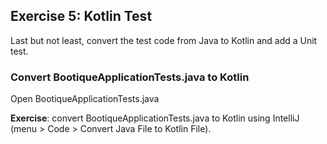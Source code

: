 ## Exercise 5: Kotlin Test

Last but not least, convert the test code from Java to Kotlin and add a Unit test.

### Convert BootiqueApplicationTests.java to Kotlin

Open BootiqueApplicationTests.java

**Exercise**: convert BootiqueApplicationTests.java to Kotlin using IntelliJ (menu > Code > Convert Java File to Kotlin File).

